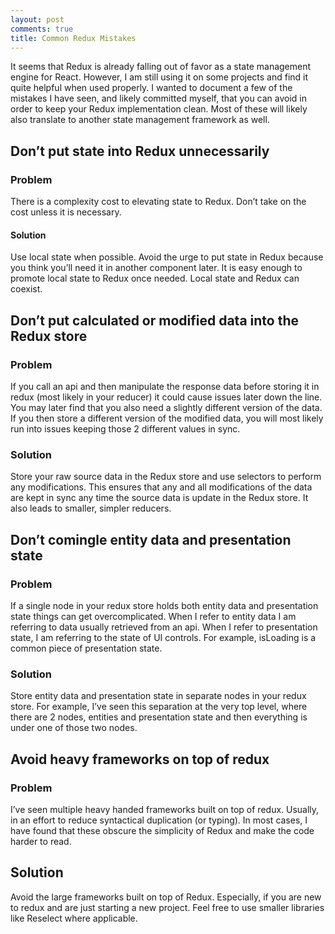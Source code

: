 ```yaml
---
layout: post
comments: true
title: Common Redux Mistakes
---
```


It seems that Redux is already falling out of favor as a state management engine for React. However, I am still using it on some projects and find it quite helpful when used properly. I wanted to document a few of the mistakes I have seen, and likely committed myself, that you can avoid in order to keep your Redux implementation clean. Most of these will likely also translate to another state management framework as well.

## Don’t put state into Redux unnecessarily

### Problem

There is a complexity cost to elevating state to Redux. Don’t take on the cost unless it is necessary.

#### Solution

Use local state when possible. Avoid the urge to put state in Redux because you think you’ll need it in another component later. It is easy enough to promote local state to Redux once needed. Local state and Redux can coexist.

## Don’t put calculated or modified data into the Redux store

### Problem

If you call an api and then manipulate the response data before storing it in redux (most likely in your reducer) it could cause issues later down the line. You may later find that you also need a slightly different version of the data. If you then store a different version of the modified data, you will most likely run into issues keeping those 2 different values in sync.

### Solution

Store your raw source data in the Redux store and use selectors to perform any modifications. This ensures that any and all modifications of the data are kept in sync any time the source data is update in the Redux store. It also leads to smaller, simpler reducers.

## Don’t comingle entity data and presentation state

### Problem

If a single node in your redux store holds both entity data and presentation state things can get overcomplicated. When I refer to entity data I am referring to data usually retrieved from an api. When I refer to presentation state, I am referring to the state of UI controls. For example, isLoading is a common piece of presentation state.

### Solution

Store entity data and presentation state in separate nodes in your redux store. For example, I’ve seen this separation at the very top level, where there are 2 nodes, entities and presentation state and then everything is under one of those two nodes.

## Avoid heavy frameworks on top of redux

### Problem

I’ve seen multiple heavy handed frameworks built on top of redux. Usually, in an effort to reduce syntactical duplication (or typing). In most cases, I have found that these obscure the simplicity of Redux and make the code harder to read.

## Solution

Avoid the large frameworks built on top of Redux. Especially, if you are new to redux and are just starting a new project. Feel free to use smaller libraries like Reselect where applicable.
